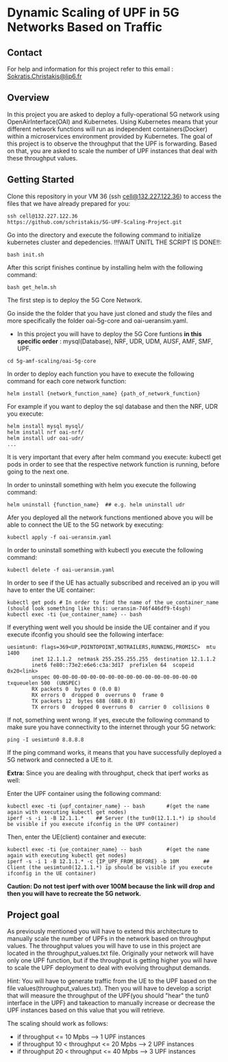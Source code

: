 # Dynamic Scaling of UPF in 5G Networks Based on Traffic

## Contact

For help and information for this project refer to this email : Sokratis.Christakis@lip6.fr 

## Overview

In this project you are asked to deploy a fully-operational 5G network using OpenAirInterface(OAI) and Kubernetes. Using Kubernetes means that your different network functions will run as independent containers(Docker) within a microservices environment provided by Kubernetes. The goal of this project is to observe the throughput that the UPF is forwarding. Based on that, you are asked to scale the number of UPF instances that deal with these throughput values.

## Getting Started


Clone this repository in your VM 36 (ssh cell@132.227.122.36) to access the files that we have already prepared for you:
```
ssh cell@132.227.122.36
https://github.com/schristakis/5G-UPF-Scaling-Project.git
```
Go into the directory and execute the following command to initialize kubernetes cluster and depedencies. !!!WAIT UNITL THE SCRIPT IS DONE!!:
```
bash init.sh
```
After this script finishes continue by installing helm with the following command:
```
bash get_helm.sh
```


The first step is to deploy the 5G Core Network.

Go inside the the folder that you have just cloned and study the files and more specifically the folder oai-5g-core and oai-ueransim.yaml.

- In this project you will have to deploy the 5G Core funtions **in this specific order** : mysql(Database), NRF, UDR, UDM, AUSF, AMF, SMF, UPF.


```
cd 5g-amf-scaling/oai-5g-core
```
In order to deploy each function you have to execute the following command for each core network function:

```
helm install {network_function_name} {path_of_network_function}
```
For example if you want to deploy the sql database  and then the NRF, UDR you execute:

```
helm install mysql mysql/
helm install nrf oai-nrf/
helm install udr oai-udr/
...
```
It is very important that every after helm command you execute: kubectl get pods in order to see that the respective network function is running, before going to the next one.

In order to uninstall something with helm you execute the following command:
```
helm uninstall {function_name}  ## e.g. helm uninstall udr
```

Afer you deployed all the network functions mentioned above you will be able to connect the UE to the 5G network by executing:

```
kubectl apply -f oai-ueransim.yaml
```

In order to uninstall something with kubectl you execute the following command:
```
kubectl delete -f oai-ueransim.yaml 
```

In order to see if the UE has actually subscribed and received an ip you will have to enter the UE container:

```
kubectl get pods # In order to find the name of the ue_container_name (should look something like this: ueransim-746f446df9-t4sgh)
kubectl exec -ti {ue_container_name} -- bash
```

If everything went well you should be inside the UE container and if you execute ifconfig you should see the following interface:
```
uesimtun0: flags=369<UP,POINTOPOINT,NOTRAILERS,RUNNING,PROMISC>  mtu 1400
        inet 12.1.1.2  netmask 255.255.255.255  destination 12.1.1.2
        inet6 fe80::73e2:e6e6:c3a:3d17  prefixlen 64  scopeid 0x20<link>
        unspec 00-00-00-00-00-00-00-00-00-00-00-00-00-00-00-00  txqueuelen 500  (UNSPEC)
        RX packets 0  bytes 0 (0.0 B)
        RX errors 0  dropped 0  overruns 0  frame 0
        TX packets 12  bytes 688 (688.0 B)
        TX errors 0  dropped 0 overruns 0  carrier 0  collisions 0
```

If not, something went wrong. If yes, execute the following command to make sure you have connectivity to the internet through your 5G network:
```
ping -I uesimtun0 8.8.8.8
```


If the ping command works, it means that you have successfully deployed a 5G network and connected a UE to it.

**Extra:** Since you are dealing with throughput, check that iperf works as well:

Enter the UPF container using the following command:
```
kubectl exec -ti {upf_container_name} -- bash       #(get the name again with executing kubectl get nodes)
iperf -s -i 1 -B 12.1.1.*    ## Server (the tun0(12.1.1.*) ip should be visible if you execute ifconfig in the UPF container)
```

Then, enter the UE(client) container and execute:
```
kubectl exec -ti {ue_container_name} -- bash        #(get the name again with executing kubectl get nodes)
iperf -s -i 1 -B 12.1.1.* -c {IP_UPF_FROM_BEFORE} -b 10M        ## Client (the uesimtun0(12.1.1.*) ip should be visible if you execute ifconfig in the UE container)
```
**Caution: Do not test iperf with over 100M because the link will drop and then you will have to recreate the 5G network.**

## Project goal

As previously mentioned you will have to extend this architecture to manually scale the number of UPFs in the network based on throughput values. The throughput values you will have to use in this project are located in the throughput_values.txt file. Originally  your network will have only one UPF function, but if the throughput is getting higher you will have to scale the UPF deployment to deal with evolving throughput demands.

Hint: You will have to generate traffic from the UE to the UPF based on the file values(throughput_values.txt). Then you will have to develop a script that will measure the throughput of the UPF(you should "hear" the tun0 interface in the UPF) and takeaction to manually increase or decrease the UPF instances based on this value that you will retrieve.

The scaling should work as follows:

- if throughput <= 10 Mpbs --> 1 UPF instances
- if throughput 10 < throughput <= 20 Mpbs --> 2 UPF instances
- if throughput 20 < throughput <= 40 Mpbs --> 3 UPF instances
